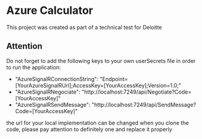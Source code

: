 # Azure Calculator

This project was created as part of a technical test for Deloitte

## Attention

Do not forget to add the following keys to your own userSecrets file in order to run the application:

- "AzureSignalRConnectionString": "Endpoint=[YourAzureSignalRUrl];AccessKey=[YourAccessKey];Version=1.0;" 
- "AzureSignalRNegociate": "http://localhost:7249/api/Negotiate?Code=[YourAccessKey]"  
- "AzureSignalRSendMessage": "http://localhost:7249/api/SendMessage?Code=[YourAccessKey]"
  
the url for your local implementation can be changed when you clone the code, please pay attention to definitely one and replace it properly

